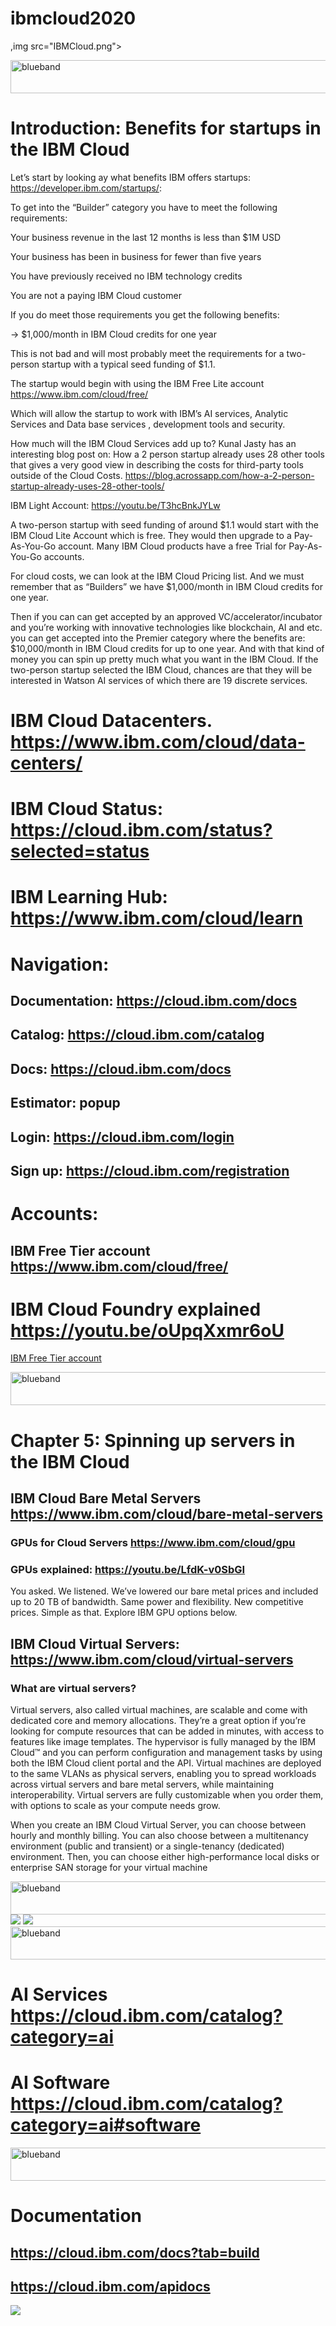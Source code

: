 # ibmcloud2020

,img src="IBMCloud.png">

<img src="https://farm5.staticflickr.com/4503/37148677233_71edc5a37b_o.png" width="1041" height="53" alt="blueband">

# Introduction: Benefits for startups in the IBM Cloud

Let’s start by looking ay what benefits IBM offers startups: https://developer.ibm.com/startups/:

To get into the “Builder” category you have to meet the following requirements:

Your business revenue in the last 12 months is less than $1M USD

Your business has been in business for fewer than five years

You have previously received no IBM technology credits

You are not a paying IBM Cloud customer

If you do meet those requirements you get the following benefits:

-> $1,000/month in IBM Cloud credits for one year

This is not bad and will most probably meet the requirements for a two-person startup with a typical seed funding of $1.1.

The startup would begin with using the IBM Free Lite account https://www.ibm.com/cloud/free/

Which will allow the startup to work with IBM’s AI services, Analytic Services and Data base services , development tools and security.

How much will the IBM Cloud Services add up to? Kunal Jasty has an interesting blog post on: How a 2 person startup already uses 28 other tools that gives a very good view in describing the costs for third-party tools outside of the Cloud Costs.
https://blog.acrossapp.com/how-a-2-person-startup-already-uses-28-other-tools/

IBM Light Account: https://youtu.be/T3hcBnkJYLw

A two-person startup with seed funding of around $1.1 would start with the IBM Cloud Lite Account which is free. They would then upgrade to a Pay-As-You-Go account. Many IBM Cloud products have a free Trial for Pay-As-You-Go accounts.

For cloud costs, we can look at the IBM Cloud Pricing list. And we must remember that as “Builders” we have $1,000/month in IBM Cloud credits for one year.

Then if you can can get accepted by an approved VC/accelerator/incubator and you’re working with innovative technologies like blockchain, AI and etc. you can get accepted into the Premier category where the benefits are: $10,000/month in IBM Cloud credits for up to one year.
And with that kind of money you can spin up pretty much what you want in the IBM Cloud.
If the two-person startup selected the IBM Cloud, chances are that they will be interested in Watson AI services of which there are 19 discrete services.


# IBM Cloud Datacenters. https://www.ibm.com/cloud/data-centers/

# IBM Cloud Status: https://cloud.ibm.com/status?selected=status

# IBM Learning Hub: https://www.ibm.com/cloud/learn

# Navigation: 

## Documentation:  https://cloud.ibm.com/docs       

## Catalog:  https://cloud.ibm.com/catalog

## Docs: https://cloud.ibm.com/docs

## Estimator: popup

## Login: https://cloud.ibm.com/login

## Sign up: https://cloud.ibm.com/registration

# Accounts:

## IBM Free Tier account https://www.ibm.com/cloud/free/

# IBM Cloud Foundry explained https://youtu.be/oUpqXxmr6oU

<a href="https://youtu.be/T3hcBnkJYLw">IBM Free Tier account</a>

<img src="https://farm5.staticflickr.com/4503/37148677233_71edc5a37b_o.png" width="1041" height="53" alt="blueband">



# Chapter 5: Spinning up servers in the IBM Cloud

## IBM Cloud Bare Metal Servers https://www.ibm.com/cloud/bare-metal-servers

###  GPUs for Cloud Servers https://www.ibm.com/cloud/gpu

### GPUs explained: https://youtu.be/LfdK-v0SbGI

You asked. We listened. We’ve lowered our bare metal prices and included up to 20 TB of bandwidth. Same power and flexibility. New competitive prices. Simple as that. Explore IBM GPU options below.

## IBM Cloud Virtual Servers: https://www.ibm.com/cloud/virtual-servers

### What are virtual servers?

Virtual servers, also called virtual machines, are scalable and come with dedicated core and memory allocations. They’re a great option if you’re looking for compute resources that can be added in minutes, with access to features like image templates. The hypervisor is fully managed by the IBM Cloud™ and you can perform configuration and management tasks by using both the IBM Cloud client portal and the API. Virtual machines are deployed to the same VLANs as physical servers, enabling you to spread workloads across virtual servers and bare metal servers, while maintaining interoperability. Virtual servers are fully customizable when you order them, with options to scale as your compute needs grow.

When you create an IBM Cloud Virtual Server, you can choose between hourly and monthly billing. You can also choose between a multitenancy environment (public and transient) or a single-tenancy (dedicated) environment. Then, you can choose either high-performance local disks or enterprise SAN storage for your virtual machine

<img src="https://farm5.staticflickr.com/4503/37148677233_71edc5a37b_o.png" width="1041" height="53" alt="blueband">


<img src="servers.png">

<img src="servers1.png">

<img src="https://farm5.staticflickr.com/4503/37148677233_71edc5a37b_o.png" width="1041" height="53" alt="blueband">

# AI Services https://cloud.ibm.com/catalog?category=ai

# AI Software  https://cloud.ibm.com/catalog?category=ai#software

<img src="https://farm5.staticflickr.com/4503/37148677233_71edc5a37b_o.png" width="1041" height="53" alt="blueband">



# Documentation

## https://cloud.ibm.com/docs?tab=build

## https://cloud.ibm.com/apidocs

<img src="documentation.png">




